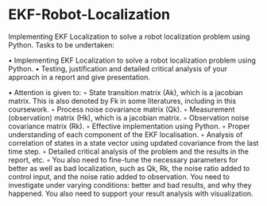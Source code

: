 # EKF-Robot-Localization
Implementing EKF Localization to solve a robot localization problem using Python. 
Tasks to be undertaken:

•	Implementing EKF Localization to solve a robot localization problem using Python.
•	Testing, justification and detailed critical analysis of your approach in a report and give presentation.

•	Attention is given to:
◦	State transition matrix (Ak), which is a jacobian matrix. This is also denoted by Fk in some literatures, including in this coursework.
◦	Process noise covariance matrix (Qk).
◦	Measurement (observation) matrix (Hk), which is a jacobian matrix.
◦	Observation noise covariance matrix (Rk).
◦	Effective implementation using Python.
◦	Proper understanding of each component of the EKF localisation.
◦	Analysis of correlation of states in a state vector using updated covariance from the last time step.
◦	Detailed critical analysis of the problem and the results in the report, etc.
◦	You also need to fine-tune the necessary parameters for better as well as bad localization, such as Qk, Rk, the noise ratio added to control input, and the noise ratio added to observation. You need to investigate under varying conditions: better and bad results, and why they happened. You also need to support your result analysis with visualization.




